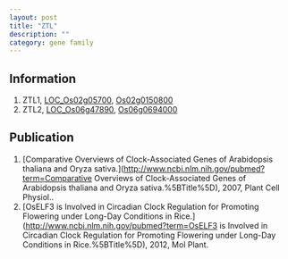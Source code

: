 ```yaml
---
layout: post
title: "ZTL"
description: ""
category: gene family
---
```


## Information
1. ZTL1, [LOC_Os02g05700](http://rice.plantbiology.msu.edu/cgi-bin/ORF_infopage.cgi?orf=LOC_Os02g05700), [Os02g0150800](http://rapdb.dna.affrc.go.jp/viewer/gbrowse_details/irgsp1?name=Os02g0150800)
2. ZTL2, [LOC_Os06g47890](http://rice.plantbiology.msu.edu/cgi-bin/ORF_infopage.cgi?orf=LOC_Os06g47890), [Os06g0694000](http://rapdb.dna.affrc.go.jp/viewer/gbrowse_details/irgsp1?name=Os06g0694000)

## Publication
1. [Comparative Overviews of Clock-Associated Genes of Arabidopsis thaliana and Oryza sativa.](http://www.ncbi.nlm.nih.gov/pubmed?term=Comparative Overviews of Clock-Associated Genes of Arabidopsis thaliana and Oryza sativa.%5BTitle%5D), 2007, Plant Cell Physiol..
2. [OsELF3 is Involved in Circadian Clock Regulation for Promoting Flowering under Long-Day Conditions in Rice.](http://www.ncbi.nlm.nih.gov/pubmed?term=OsELF3 is Involved in Circadian Clock Regulation for Promoting Flowering under Long-Day Conditions in Rice.%5BTitle%5D), 2012, Mol Plant.


